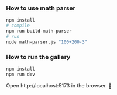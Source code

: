 ### How to use math parser

```bash
npm install
# compile
npm run build-math-parser
# run
node math-parser.js "100+200-3"
```

### How to run the gallery

```bash
npm install
npm run dev
```

Open http://localhost:5173 in the browser. 🎉
